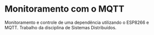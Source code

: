 # Monitoramento com o MQTT
Monitoramento e controle de uma dependência utilizando o ESP8266 e MQTT. Trabalho da disciplina de Sistemas Distribuídos.
